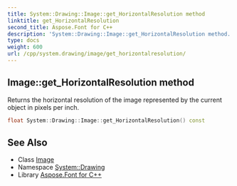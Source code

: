 ```yaml
---
title: System::Drawing::Image::get_HorizontalResolution method
linktitle: get_HorizontalResolution
second_title: Aspose.Font for C++
description: 'System::Drawing::Image::get_HorizontalResolution method. Returns the horizontal resolution of the image represented by the current object in pixels per inch in C++.'
type: docs
weight: 600
url: /cpp/system.drawing/image/get_horizontalresolution/
---
```

## Image::get_HorizontalResolution method


Returns the horizontal resolution of the image represented by the current object in pixels per inch.

```cpp
float System::Drawing::Image::get_HorizontalResolution() const
```

## See Also

* Class [Image](../)
* Namespace [System::Drawing](../../)
* Library [Aspose.Font for C++](../../../)
